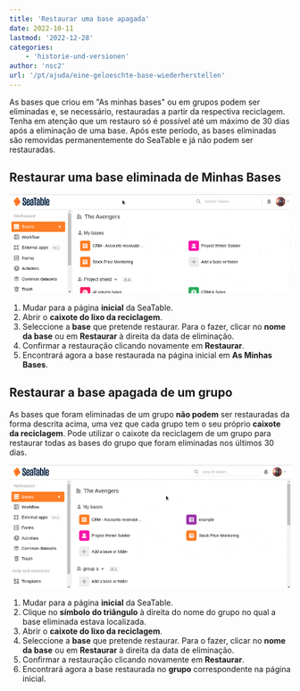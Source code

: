 ```yaml
---
title: 'Restaurar uma base apagada'
date: 2022-10-11
lastmod: '2022-12-28'
categories:
    - 'historie-und-versionen'
author: 'nsc2'
url: '/pt/ajuda/eine-geloeschte-base-wiederherstellen'
---
```


As bases que criou em "As minhas bases" ou em grupos podem ser eliminadas e, se necessário, restauradas a partir da respectiva reciclagem. Tenha em atenção que um restauro só é possível até um máximo de 30 dias após a eliminação de uma base. Após este período, as bases eliminadas são removidas permanentemente do SeaTable e já não podem ser restauradas.

## Restaurar uma base eliminada de Minhas Bases

![Restaurar uma base eliminada das Minhas Bases](images/restore-a-deleted-base-1.gif)

1. Mudar para a página **inicial** da SeaTable.
2. Abrir o **caixote do lixo da reciclagem**.
3. Seleccione a **base** que pretende restaurar. Para o fazer, clicar no **nome da base** ou em **Restaurar** à direita da data de eliminação.
4. Confirmar a restauração clicando novamente em **Restaurar**.
5. Encontrará agora a base restaurada na página inicial em **As Minhas Bases**.

## Restaurar a base apagada de um grupo

As bases que foram eliminadas de um grupo **não podem** ser restauradas da forma descrita acima, uma vez que cada grupo tem o seu próprio **caixote da reciclagem**. Pode utilizar o caixote da reciclagem de um grupo para restaurar todas as bases do grupo que foram eliminadas nos últimos 30 dias.

![Restaurar uma Base Eliminada de um Grupo](images/restore-a-deleted-base-of-a-group.gif)

1. Mudar para a página **inicial** da SeaTable.
2. Clique no **símbolo do triângulo** à direita do nome do grupo no qual a base eliminada estava localizada.
3. Abrir o **caixote do lixo da reciclagem**.
4. Seleccione a **base** que pretende restaurar. Para o fazer, clicar no **nome da base** ou em **Restaurar** à direita da data de eliminação.
5. Confirmar a restauração clicando novamente em **Restaurar**.
6. Encontrará agora a base restaurada no **grupo** correspondente na página inicial.
